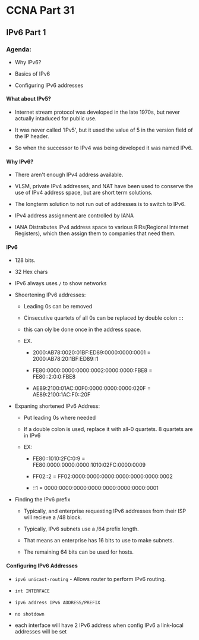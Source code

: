 # CCNA Part 31

## IPv6 Part 1

### Agenda:

* Why IPv6?

* Basics of IPv6

* Configuring IPv6 addresses

#### What about IPv5?

* Internet stream protocol was developed in the late 1970s, but never actually intaduced for public use.

* It was never called 'IPv5', but it used the value of 5 in the version field of the IP header.

* So when the successor to IPv4 was being developed it was named IPv6.

#### Why IPv6?

* There aren't enough IPv4 address available.

* VLSM, private IPv4 addresses, and NAT have been used to conserve the use of IPv4 address space, but are short term solutions.

* The longterm solution to not run out of addresses is to switch to IPv6.

* IPv4 address assignment are controlled by IANA

* IANA Distrabutes IPv4 address space to various RIRs(Regional Internet Registers), which then assign them to companies that need them.

#### IPv6

* 128 bits.

* 32 Hex chars

* IPv6 always uses `/` to show networks

* Shoertening IPv6 addresses:

    * Leading 0s can be removed

    * Cinsecutive quartets of all 0s can be replaced by double colon `::`

    * this can oly be done once in the address space.

    * EX.

        * 2000:AB78:0020:01BF:ED89:0000:0000:0001 = 2000:AB78:20:1BF:ED89::1

        * FE80:0000:0000:0000:0002:0000:0000:FBE8 = FE80::2:0:0:FBE8

        * AE89:2100:01AC:00F0:0000:0000:0000:020F = AE89:2100:1AC:F0::20F
    
* Expaning shortened IPv6 Address:

    * Put leading 0s where needed

    * If a double colon is used, replace it with all-0 quartets. 8 quartets are in IPv6

    * EX:

        * FE80::1010:2FC:0:9 = FE80:0000:0000:0000:1010:02FC:0000:0009

        * FF02::2 = FF02:0000:0000:0000:0000:0000:0000:0002

        * ::1 = 0000:0000:0000:0000:0000:0000:0000:0001 

* Finding the IPv6 prefix

    * Typically, and enterprise requesting IPv6 addresses from their ISP will recieve a /48 block.

    * Typically, IPv6 subnets use a /64 prefix length.

    * That means an enterprise has 16 bits to use to make subnets.

    * The remaining 64 bits can be used for hosts.

#### Configuring IPv6 Addresses

* `ipv6 unicast-routing` - Allows router to perform IPv6 routing.

* `int INTERFACE`

* `ipv6 address IPv6 ADDRESS/PREFIX`

* `no shotdown`

* each interface will have 2 IPv6 address when config IPv6 a link-local addresses will be set